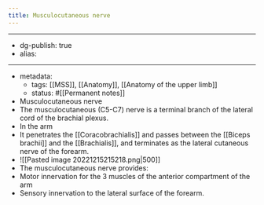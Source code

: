 ```yaml
---
title: Musculocutaneous nerve
---
```


- --
- dg-publish: true
- alias:
- --
- metadata:
	- tags: [[MSS]], [[Anatomy]], [[Anatomy of the upper limb]]
	- status: #[[Permanent notes]]
- Musculocutaneous nerve
- The musculocutaneous (C5-C7) nerve is a terminal branch of the lateral cord of the brachial plexus.
- In the arm
- It penetrates the [[Coracobrachialis]] and passes between the [[Biceps brachii]] and the [[Brachialis]], and terminates as the lateral cutaneous nerve of the forearm.
- ![[Pasted image 20221215215218.png|500]]
- The musculocutaneous nerve provides:
- Motor innervation for the 3 muscles of the anterior compartment of the arm
- Sensory innervation to the lateral surface of the forearm.